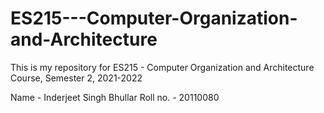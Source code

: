 # ES215---Computer-Organization-and-Architecture
This is my repository for ES215 - Computer Organization and Architecture Course, Semester 2, 2021-2022 

Name - Inderjeet Singh Bhullar
Roll no. - 20110080
